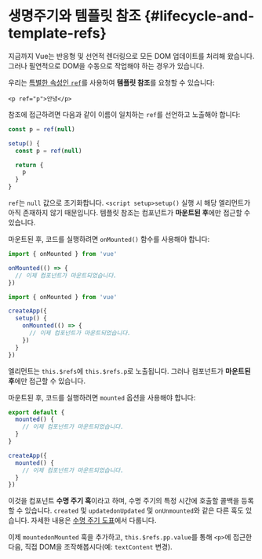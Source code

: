 # 생명주기와 템플릿 참조 {#lifecycle-and-template-refs}

지금까지 Vue는 반응형 및 선언적 렌더링으로 모든 DOM 업데이트를 처리해 왔습니다.
그러나 필연적으로 DOM을 수동으로 작업해야 하는 경우가 있습니다.

우리는 <a target="_blank" href="/api/built-in-special-attributes.html#ref">특별한 속성인 `ref`</a>를 사용하여 **템플릿 참조**를 요청할 수 있습니다:

```vue-html
<p ref="p">안녕</p>
```

<div class="composition-api">

참조에 접근하려면 다음과 같이 이름이 일치하는 `ref`를 선언<span class="html">하고 노출</span>해야 합니다:

<div class="sfc">

```js
const p = ref(null)
```

</div>
<div class="html">

```js
setup() {
  const p = ref(null)

  return {
    p
  }
}
```

</div>

`ref`는 `null` 값으로 초기화합니다.
<span class="sfc">`<script setup>`</span><span class="html">`setup()`</span> 실행 시 해당 엘리먼트가 아직 존재하지 않기 때문입니다.
템플릿 참조는 컴포넌트가 **마운트된 후**에만 접근할 수 있습니다.

마운트된 후, 코드를 실행하려면 `onMounted()` 함수를 사용해야 합니다:

<div class="sfc">

```js
import { onMounted } from 'vue'

onMounted(() => {
  // 이제 컴포넌트가 마운트되었습니다.
})
```

</div>
<div class="html">

```js
import { onMounted } from 'vue'

createApp({
  setup() {
    onMounted(() => {
      // 이제 컴포넌트가 마운트되었습니다.
    })
  }
})
```

</div>
</div>

<div class="options-api">

엘리먼트는 `this.$refs`에 `this.$refs.p`로 노출됩니다.
그러나 컴포넌트가 **마운트된 후**에만 접근할 수 있습니다.

마운트된 후, 코드를 실행하려면 `mounted` 옵션을 사용해야 합니다:

<div class="sfc">

```js
export default {
  mounted() {
    // 이제 컴포넌트가 마운트되었습니다.
  }
}
```

</div>
<div class="html">

```js
createApp({
  mounted() {
    // 이제 컴포넌트가 마운트되었습니다.
  }
})
```

</div>
</div>

이것을 컴포넌트 **수명 주기 훅**이라고 하며,
수명 주기의 특정 시간에 호출할 콜백을 등록할 수 있습니다.
<span class="options-api">`created` 및 `updated`</span><span class="composition-api">`onUpdated` 및 `onUnmounted`</span>와 같은 다른 훅도 있습니다.
자세한 내용은 <a target="_blank" href="/guide/essentials/lifecycle.html#lifecycle-diagram">수명 주기 도표</a>에서 다룹니다.

이제 <span class="options-api">`mounted`</span><span class="composition-api">`onMounted`</span> 훅을 추가하고,
<span class="options-api">`this.$refs.p`</span><span class="composition-api">`p.value`</span>를 통해 `<p>`에 접근한 다음,
직접 DOM을 조작해봅시다(예: `textContent` 변경).
